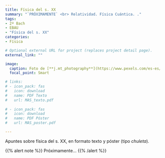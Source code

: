 ```yaml
---
title: Física del s. XX
summary: "`PRÓXIMAMENTE` <br> Relatividad. Física Cuántica. ."
tags:
- 2º Bach
- EBAU
- "Física del s. XX"
categories:
- Física

# Optional external URL for project (replaces project detail page).
external_link: ""

image:
  caption: Foto de [**j.mt_photography**](https://www.pexels.com/es-es/@j-mt_photography-628996) en [Pexels](https://www.pexels.com/es-es/)
  focal_point: Smart

# links:
# - icon_pack: fas
#   icon: download
#   name: PDF Texto
#   url: MAS_texto.pdf
  
# - icon_pack: fas
#   icon: download
#   name: PDF Póster
#   url: MAS_poster.pdf

---
```


Apuntes sobre física del s. XX, en formato texto y póster (tipo _chuleta_).

{{% alert note %}}
Próximamente...
{{% /alert %}}